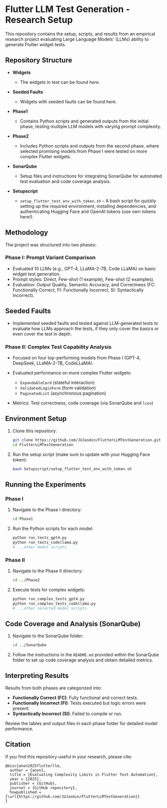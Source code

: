 # Flutter LLM Test Generation - Research Setup

This repository contains the setup, scripts, and results from an empirical research project evaluating Large Language Models' (LLMs) ability to generate Flutter widget tests.

## Repository Structure

* **Widgets**
  * The widgets in test can be found here.
 
* **Seeded Faults**
  * Widgets with seeded faults can be found here.

* **Phase1**

  * Contains Python scripts and generated outputs from the initial phase, testing multiple LLM models with varying prompt complexity.

* **Phase2**

  * Includes Python scripts and outputs from the second phase, where selected promising models from Phase I were tested on more complex Flutter widgets.

* **SonarQube**

  * Setup files and instructions for integrating SonarQube for automated test evaluation and code coverage analysis.

* **Setupscript**

  * `setup_flutter_test_env_with_token.sh` – A bash script for quickly setting up the required environment, installing dependencies, and authenticating Hugging Face and OpenAI tokens (use own tokens here!).

## Methodology

The project was structured into two phases:

### Phase I: Prompt Variant Comparison

* Evaluated 10 LLMs (e.g., GPT-4, LLaMA-2-7B, Code LLaMA) on basic widget test generation.
* Prompt styles: Direct, Few-shot (1 example), Few-shot (2 examples).
* Evaluation: Output Quality, Semantic Accuracy, and Correctness (FC: Functionally Correct, FI: Functionally Incorrect, SI: Syntactically Incorrect).

## Seeded Faults

* Implemented seeded faults and tested against LLM-generated tests to evaluate how LLMs approach the tests, if they only cover the basics or even cover the test in depth.

### Phase II: Complex Test Capability Analysis

* Focused on four top-performing models from Phase I (GPT-4, DeepSeek, LLaMA-2-7B, CodeLLaMA).

* Evaluated performance on more complex Flutter widgets:

  * `ExpandableCard` (stateful interaction)
  * `ValidatedLoginForm` (form validation)
  * `PaginatedList` (asynchronous pagination)

* Metrics: Test correctness, code coverage (via SonarQube and `lcov`)

## Environment Setup

1. Clone this repository:

   ```bash
   git clone https://github.com/JUJasmin/FlutterLLMTestGeneration.git
   cd FlutterLLMTestGeneration
   ```

2. Run the setup script (make sure to update with your Hugging Face token):

   ```bash
   bash Setupscript/setup_flutter_test_env_with_token.sh
   ```

## Running the Experiments

### Phase I

1. Navigate to the Phase I directory:

   ```bash
   cd Phase1
   ```

2. Run the Python scripts for each model:

   ```bash
   python run_tests_gpt4.py
   python run_tests_codellama.py
   # ...other model scripts
   ```

### Phase II

1. Navigate to the Phase II directory:

   ```bash
   cd ../Phase2
   ```

2. Execute tests for complex widgets:

   ```bash
   python run_complex_tests_gpt4.py
   python run_complex_tests_codellama.py
   # ...other selected model scripts
   ```

## Code Coverage and Analysis (SonarQube)

1. Navigate to the SonarQube folder:

   ```bash
   cd ../SonarQube
   ```

2. Follow the instructions in the `README.md` provided within the SonarQube folder to set up code coverage analysis and obtain detailed metrics.

## Interpreting Results

Results from both phases are categorized into:

* **Functionally Correct (FC)**: Fully functional and correct tests.
* **Functionally Incorrect (FI)**: Tests executed but logic errors were present.
* **Syntactically Incorrect (SI)**: Failed to compile or run.

Review the tables and output files in each phase folder for detailed model performance.

## Citation

If you find this repository useful in your research, please cite:

```
@misc{anon2025flutterllm,
  author = {anon},
  title = {Evaluating Complexity Limits in Flutter Test Automation},
  year = {2025},
  publisher = {GitHub},
  journal = {GitHub repository},
  howpublished = {\url{https://github.com/JUJasmin/FlutterLLMTestGeneration}}
}
```
